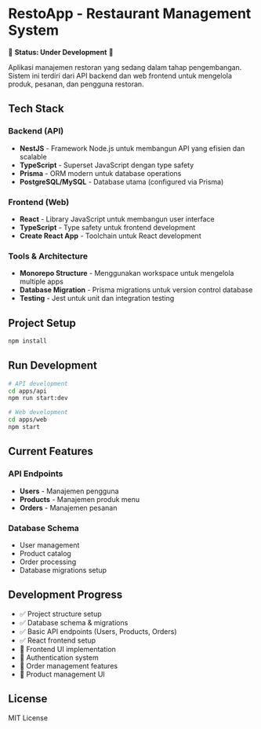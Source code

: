 # RestoApp - Restaurant Management System

🚧 **Status: Under Development** 🚧

Aplikasi manajemen restoran yang sedang dalam tahap pengembangan. Sistem ini terdiri dari API backend dan web frontend untuk mengelola produk, pesanan, dan pengguna restoran.

## Tech Stack

### Backend (API)

- **NestJS** - Framework Node.js untuk membangun API yang efisien dan scalable
- **TypeScript** - Superset JavaScript dengan type safety
- **Prisma** - ORM modern untuk database operations
- **PostgreSQL/MySQL** - Database utama (configured via Prisma)

### Frontend (Web)

- **React** - Library JavaScript untuk membangun user interface
- **TypeScript** - Type safety untuk frontend development
- **Create React App** - Toolchain untuk React development

### Tools & Architecture

- **Monorepo Structure** - Menggunakan workspace untuk mengelola multiple apps
- **Database Migration** - Prisma migrations untuk version control database
- **Testing** - Jest untuk unit dan integration testing

## Project Setup

```bash
npm install
```

## Run Development

```bash
# API development
cd apps/api
npm run start:dev

# Web development
cd apps/web
npm start
```

## Current Features

### API Endpoints

- **Users** - Manajemen pengguna
- **Products** - Manajemen produk menu
- **Orders** - Manajemen pesanan

### Database Schema

- User management
- Product catalog
- Order processing
- Database migrations setup

## Development Progress

- ✅ Project structure setup
- ✅ Database schema & migrations
- ✅ Basic API endpoints (Users, Products, Orders)
- ✅ React frontend setup
- 🔄 Frontend UI implementation
- 🔄 Authentication system
- 🔄 Order management features
- 🔄 Product management UI

## License

MIT License
